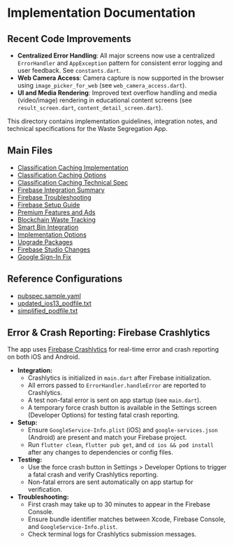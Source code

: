 # Implementation Documentation

## Recent Code Improvements

- **Centralized Error Handling**: All major screens now use a centralized `ErrorHandler` and `AppException` pattern for consistent error logging and user feedback. See `constants.dart`.
- **Web Camera Access**: Camera capture is now supported in the browser using `image_picker_for_web` (see `web_camera_access.dart`).
- **UI and Media Rendering**: Improved text overflow handling and media (video/image) rendering in educational content screens (see `result_screen.dart`, `content_detail_screen.dart`).

This directory contains implementation guidelines, integration notes, and technical specifications for the Waste Segregation App.

## Main Files

- [Classification Caching Implementation](./classification_caching_implementation.md)
- [Classification Caching Options](./classification_caching_options.md)
- [Classification Caching Technical Spec](./classification_caching_technical_spec.md)
- [Firebase Integration Summary](./firebase_integration_summary.md)
- [Firebase Troubleshooting](./FIREBASE_TROUBLESHOOTING.md)
- [Firebase Setup Guide](./FIREBASE_SETUP_GUIDE.md)
- [Premium Features and Ads](./premium_features_and_ads.md)
- [Blockchain Waste Tracking](./blockchain_waste_tracking.md)
- [Smart Bin Integration](./smart_bin_integration.md)
- [Implementation Options](./implementation_options.md)
- [Upgrade Packages](./upgrade_packages.md)
- [Firebase Studio Changes](./firebase-studio-changes.md)
- [Google Sign-In Fix](./google_signin_fix.md)

## Reference Configurations

- [pubspec.sample.yaml](../project_files_archive/pubspec.sample.yaml)
- [updated_ios13_podfile.txt](../project_files_archive/updated_ios13_podfile.txt)
- [simplified_podfile.txt](../project_files_archive/simplified_podfile.txt)

## Error & Crash Reporting: Firebase Crashlytics

The app uses [Firebase Crashlytics](https://firebase.google.com/docs/crashlytics) for real-time error and crash reporting on both iOS and Android.

- **Integration:**
  - Crashlytics is initialized in `main.dart` after Firebase initialization.
  - All errors passed to `ErrorHandler.handleError` are reported to Crashlytics.
  - A test non-fatal error is sent on app startup (see `main.dart`).
  - A temporary force crash button is available in the Settings screen (Developer Options) for testing fatal crash reporting.
- **Setup:**
  - Ensure `GoogleService-Info.plist` (iOS) and `google-services.json` (Android) are present and match your Firebase project.
  - Run `flutter clean`, `flutter pub get`, and `cd ios && pod install` after any changes to dependencies or config files.
- **Testing:**
  - Use the force crash button in Settings > Developer Options to trigger a fatal crash and verify Crashlytics reporting.
  - Non-fatal errors are sent automatically on app startup for verification.
- **Troubleshooting:**
  - First crash may take up to 30 minutes to appear in the Firebase Console.
  - Ensure bundle identifier matches between Xcode, Firebase Console, and `GoogleService-Info.plist`.
  - Check terminal logs for Crashlytics submission messages. 